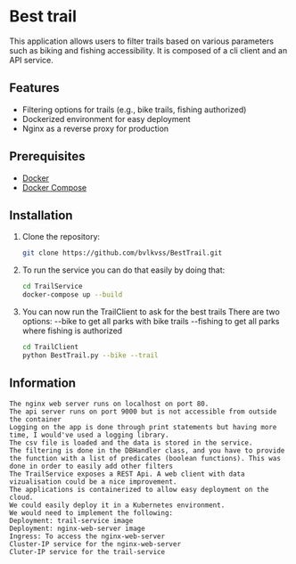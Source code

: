 # Best trail
This application allows users to filter trails based on various parameters such as biking and fishing accessibility.
It is composed of a cli client and an API service. 

## Features
- Filtering options for trails (e.g., bike trails, fishing authorized)
- Dockerized environment for easy deployment
- Nginx as a reverse proxy for production

## Prerequisites
- [Docker](https://www.docker.com/get-started)
- [Docker Compose](https://docs.docker.com/compose/)

## Installation

1. Clone the repository:
   ```bash
   git clone https://github.com/bvlkvss/BestTrail.git
   ```

2. To run the service you can do that easily by doing that:
   ```bash
   cd TrailService
   docker-compose up --build
   ```

3. You can now run the TrailClient to ask for the best trails
  There are two options: 
    --bike to get all parks with bike trails
    --fishing to get all parks where fishing is authorized
   ```bash
   cd TrailClient
   python BestTrail.py --bike --trail
   ```
## Information
    The nginx web server runs on localhost on port 80. 
    The api server runs on port 9000 but is not accessible from outside the container
    Logging on the app is done through print statements but having more time, I would've used a logging library. 
    The csv file is loaded and the data is stored in the service. 
    The filtering is done in the DBHandler class, and you have to provide the function with a list of predicates (boolean functions). This was done in order to easily add other filters
    The TrailService exposes a REST Api. A web client with data vizualisation could be a nice improvement.  
    The applications is containerized to allow easy deployment on the cloud. 
    We could easily deploy it in a Kubernetes environment.
    We would need to implement the following: 
    Deployment: trail-service image
    Deployment: nginx-web-server image
    Ingress: To access the nginx-web-server
    Cluster-IP service for the nginx-web-server
    Cluter-IP service for the trail-service


